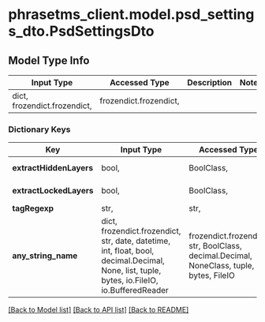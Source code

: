 # phrasetms_client.model.psd_settings_dto.PsdSettingsDto

## Model Type Info

| Input Type                   | Accessed Type          | Description | Notes |
| ---------------------------- | ---------------------- | ----------- | ----- |
| dict, frozendict.frozendict, | frozendict.frozendict, |             |

### Dictionary Keys

| Key                     | Input Type                                                                                                                                  | Accessed Type                                                                           | Description                                                        | Notes      |
| ----------------------- | ------------------------------------------------------------------------------------------------------------------------------------------- | --------------------------------------------------------------------------------------- | ------------------------------------------------------------------ | ---------- |
| **extractHiddenLayers** | bool,                                                                                                                                       | BoolClass,                                                                              | Default: true                                                      | [optional] |
| **extractLockedLayers** | bool,                                                                                                                                       | BoolClass,                                                                              | Default: true                                                      | [optional] |
| **tagRegexp**           | str,                                                                                                                                        | str,                                                                                    |                                                                    | [optional] |
| **any_string_name**     | dict, frozendict.frozendict, str, date, datetime, int, float, bool, decimal.Decimal, None, list, tuple, bytes, io.FileIO, io.BufferedReader | frozendict.frozendict, str, BoolClass, decimal.Decimal, NoneClass, tuple, bytes, FileIO | any string name can be used but the value must be the correct type | [optional] |

[[Back to Model list]](../../README.md#documentation-for-models) [[Back to API list]](../../README.md#documentation-for-api-endpoints) [[Back to README]](../../README.md)
